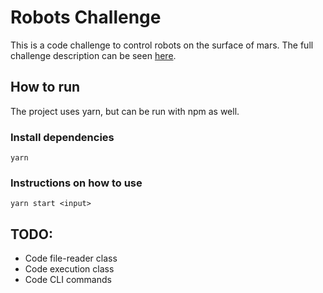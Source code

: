 # Robots Challenge
This is a code challenge to control robots on the surface of mars. 
The full challenge description can be seen [here](robots.md).

## How to run
The project uses yarn, but can be run with npm as well.

### Install dependencies
```
yarn
```

### Instructions on how to use
```
yarn start <input>
```

## TODO:
- Code file-reader class
- Code execution class
- Code CLI commands